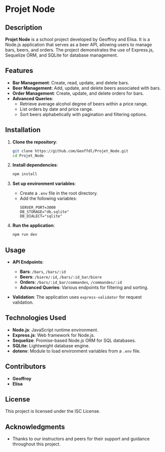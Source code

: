 # Projet Node

## Description

**Projet Node** is a school project developed by Geoffroy and Elisa. It is a Node.js application that serves as a beer API, allowing users to manage bars, beers, and orders. The project demonstrates the use of Express.js, Sequelize ORM, and SQLite for database management.

## Features

- **Bar Management**: Create, read, update, and delete bars.
- **Beer Management**: Add, update, and delete beers associated with bars.
- **Order Management**: Create, update, and delete orders for bars.
- **Advanced Queries**: 
  - Retrieve average alcohol degree of beers within a price range.
  - List orders by date and price range.
  - Sort beers alphabetically with pagination and filtering options.

## Installation

1. **Clone the repository**:
   ```bash
   git clone https://github.com/Geoffdl/Projet_Node.git
   cd Projet_Node
   ```

2. **Install dependencies**:
   ```bash
   npm install
   ```

3. **Set up environment variables**:
   - Create a `.env` file in the root directory.
   - Add the following variables:
     ```plaintext
     SERVER_PORT=3000
     DB_STORAGE="db.sqlite"
     DB_DIALECT="sqlite"
     ```

4. **Run the application**:
   ```bash
   npm run dev
   ```

## Usage

- **API Endpoints**:
  - **Bars**: `/bars`, `/bars/:id`
  - **Beers**: `/biere/:id`, `/bars/:id_bar/biere`
  - **Orders**: `/bars/:id_bar/commandes`, `/commandes/:id`
  - **Advanced Queries**: Various endpoints for filtering and sorting.

- **Validation**: The application uses `express-validator` for request validation.

## Technologies Used

- **Node.js**: JavaScript runtime environment.
- **Express.js**: Web framework for Node.js.
- **Sequelize**: Promise-based Node.js ORM for SQL databases.
- **SQLite**: Lightweight database engine.
- **dotenv**: Module to load environment variables from a `.env` file.

## Contributors

- **Geoffroy**
- **Elisa**

## License

This project is licensed under the ISC License.

## Acknowledgments

- Thanks to our instructors and peers for their support and guidance throughout this project.
